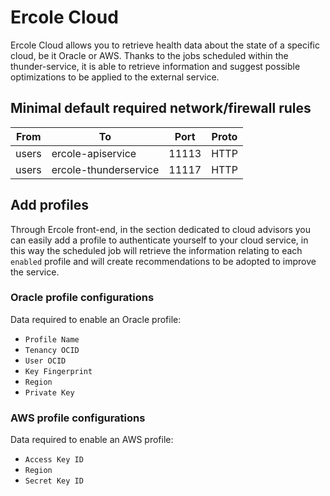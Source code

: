 # Ercole Cloud
Ercole Cloud allows you to retrieve health data about the state of a specific cloud, be it Oracle or AWS.
Thanks to the jobs scheduled within the thunder-service, it is able to retrieve information and suggest possible optimizations to be applied to the external service.

## Minimal default required network/firewall rules
|          From          |         To               |  Port |   Proto   |
|:----------------------:|--------------------------|-------|-----------|
| users                  | ercole-apiservice        | 11113 | HTTP      |
| users                  | ercole-thunderservice    | 11117 | HTTP      |


## Add profiles
Through Ercole front-end, in the section dedicated to cloud advisors you can easily add a profile to authenticate yourself to your cloud service, in this way the scheduled job will retrieve the information relating to each `enabled` profile and will create recommendations to be adopted to improve the service.

### Oracle profile configurations
Data required to enable an Oracle profile:
* `Profile Name`
* `Tenancy OCID`
* `User OCID`
* `Key Fingerprint`
* `Region`
* `Private Key`

### AWS profile configurations
Data required to enable an AWS profile:
* `Access Key ID`
* `Region`
* `Secret Key ID`